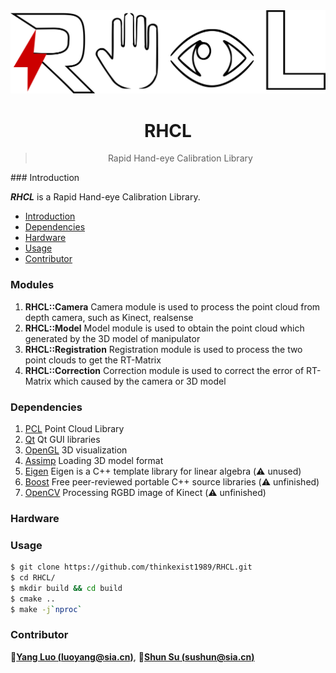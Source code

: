 <div align="center">
  <img src="./logo.png" alt="">
  <h1>RHCL</h1>
  <blockquote> Rapid Hand-eye Calibration Library </blockquote>
</div>
### ​Introduction

**_RHCL_** is a Rapid Hand-eye Calibration Library.

- [Introduction](#introduction)
- [Dependencies](#dependencies)
- [Hardware](#hardware)
- [Usage](#usage)
- [Contributor](#contributor)

### Modules

1. **RHCL::Camera** Camera module is used to process the point cloud from depth camera, such as Kinect, realsense
2. **RHCL::Model** Model module is used to obtain the point cloud which generated by the 3D model of manipulator
3. **RHCL::Registration** Registration module is used to process the two point clouds to get the RT-Matrix
4. **RHCL::Correction** Correction module is used to correct the error of RT-Matrix which caused by the camera or 3D model

### Dependencies

1. [PCL](https://pointclouds.org/) Point Cloud Library
2. [Qt](https://www.qt.io/cn) Qt GUI libraries
3. [OpenGL](https://www.opengl.org/) 3D visualization
4. [Assimp](https://www.assimp.org/) Loading 3D model format
6. [Eigen](http://eigen.tuxfamily.org/index.php?title=Main_Page) Eigen is a C++ template library for linear algebra (:warning: unused)
7. [Boost](https://www.boost.org/) Free peer-reviewed portable C++ source libraries (:warning: unfinished)
7. [OpenCV](https://opencv.org/) Processing RGBD image of Kinect (:warning: unfinished)

### Hardware

### Usage

```bash
$ git clone https://github.com/thinkexist1989/RHCL.git
$ cd RHCL/
$ mkdir build && cd build
$ cmake ..
$ make -j`nproc`
```

### Contributor

:bust_in_silhouette:[**Yang Luo (luoyang@sia.cn)**](mailto:luoyang@sia.cn), :bust_in_silhouette:[**Shun Su (sushun@sia.cn)**](mailto:sushun@sia.cn)
